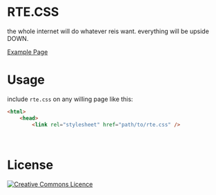 # RTE.CSS

the whole internet will do whatever reis want.
everything will be upside DOWN.

[Example Page](http://reyis.surge.sh)


# Usage

include `rte.css` on any willing page like this: 

```html
<html>
    <head>
        <link rel="stylesheet" href="path/to/rte.css" />
   
   
```

# License

[![Creative Commons Licence](https://i.creativecommons.org/l/by/4.0/88x31.png)](http://creativecommons.org/licenses/by/4.0/)